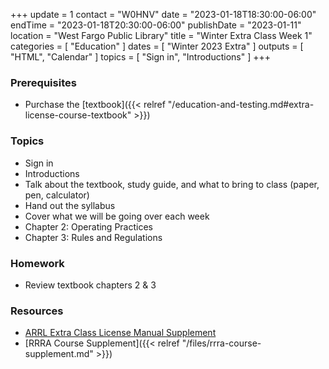 +++
update = 1
contact = "W0HNV"
date = "2023-01-18T18:30:00-06:00"
endTime = "2023-01-18T20:30:00-06:00"
publishDate = "2023-01-11"
location = "West Fargo Public Library"
title = "Winter Extra Class Week 1"
categories = [ "Education" ]
dates = [ "Winter 2023 Extra" ]
outputs = [ "HTML", "Calendar" ]
topics = [ "Sign in", "Introductions" ]
+++
### Prerequisites

* Purchase the [textbook]({{< relref "/education-and-testing.md#extra-license-course-textbook" >}})

### Topics

* Sign in
* Introductions
* Talk about the textbook, study guide, and what to bring to class (paper, pen, calculator)
* Hand out the syllabus
* Cover what we will be going over each week
* Chapter 2: Operating Practices
* Chapter 3: Rules and Regulations

### Homework

* Review textbook chapters 2 & 3

### Resources

* [ARRL Extra Class License Manual Supplement](http://www.arrl.org/extra-class-license-manual)
* [RRRA Course Supplement]({{< relref "/files/rrra-course-supplement.md" >}})

